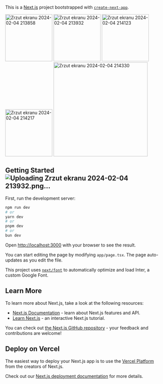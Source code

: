 This is a [Next.js](https://nextjs.org/) project bootstrapped with [`create-next-app`](https://github.com/vercel/next.js/tree/canary/packages/create-next-app).


<img width="150" alt="Zrzut ekranu 2024-02-04 213858" src="https://github.com/ajarek/next-14-ep-28-clothing-ecommerce/assets/61388692/3af3cc88-a76c-4910-a1d0-2270fec7e1db">
<img width="150" alt="Zrzut ekranu 2024-02-04 213932" src="https://github.com/ajarek/next-14-ep-28-clothing-ecommerce/assets/61388692/7968ade4-4b61-402e-8a30-220020111ced">
<img width="150" alt="Zrzut ekranu 2024-02-04 214123" src="https://github.com/ajarek/next-14-ep-28-clothing-ecommerce/assets/61388692/0f9fb9e1-60c3-4a4e-8bfd-6015d05b0714">
<img width="150" alt="Zrzut ekranu 2024-02-04 214217" src="https://github.com/ajarek/next-14-ep-28-clothing-ecommerce/assets/61388692/a5b5561c-81fd-4452-822c-b58cb092921b">


<img width="300" alt="Zrzut ekranu 2024-02-04 214330" src="https://github.com/ajarek/next-14-ep-28-clothing-ecommerce/assets/61388692/5471f92c-95e7-44c2-8f6e-ac312149d30c">

## Getting Started![Uploading Zrzut ekranu 2024-02-04 213932.png…]()


First, run the development server:

```bash
npm run dev
# or
yarn dev
# or
pnpm dev
# or
bun dev
```

Open [http://localhost:3000](http://localhost:3000) with your browser to see the result.

You can start editing the page by modifying `app/page.tsx`. The page auto-updates as you edit the file.

This project uses [`next/font`](https://nextjs.org/docs/basic-features/font-optimization) to automatically optimize and load Inter, a custom Google Font.

## Learn More

To learn more about Next.js, take a look at the following resources:

- [Next.js Documentation](https://nextjs.org/docs) - learn about Next.js features and API.
- [Learn Next.js](https://nextjs.org/learn) - an interactive Next.js tutorial.

You can check out [the Next.js GitHub repository](https://github.com/vercel/next.js/) - your feedback and contributions are welcome!

## Deploy on Vercel

The easiest way to deploy your Next.js app is to use the [Vercel Platform](https://vercel.com/new?utm_medium=default-template&filter=next.js&utm_source=create-next-app&utm_campaign=create-next-app-readme) from the creators of Next.js.

Check out our [Next.js deployment documentation](https://nextjs.org/docs/deployment) for more details.

